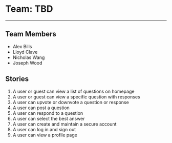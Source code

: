 # **Team: TBD**
----
## Team Members
* Alex Bills
* Lloyd Clave
* Nicholas Wang
* Joseph Wood

## Stories
1. A user or guest can view a list of questions on homepage
2. A user or guest can view a specific question with responses
3. A user can upvote or downvote a question or response
4. A user can post a question
5. A user can respond to a question
6. A user can select the best answer
7. A user can create and maintain a secure account
8. A user can log in and sign out
9. A user can view a profile page
